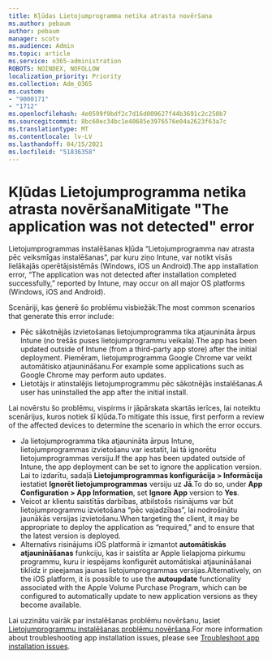 ```yaml
---
title: Kļūdas Lietojumprogramma netika atrasta novēršana
ms.author: pebaum
author: pebaum
manager: scotv
ms.audience: Admin
ms.topic: article
ms.service: o365-administration
ROBOTS: NOINDEX, NOFOLLOW
localization_priority: Priority
ms.collection: Adm_O365
ms.custom:
- "9000171"
- "1712"
ms.openlocfilehash: 4e0599f9bdf2c7d16d009627f44b3691c2c250b7
ms.sourcegitcommit: 8bc60ec34bc1e40685e3976576e04a2623f63a7c
ms.translationtype: MT
ms.contentlocale: lv-LV
ms.lasthandoff: 04/15/2021
ms.locfileid: "51836358"
---
```

# <a name="mitigate-the-application-was-not-detected-error"></a><span data-ttu-id="270ec-102">Kļūdas Lietojumprogramma netika atrasta novēršana</span><span class="sxs-lookup"><span data-stu-id="270ec-102">Mitigate "The application was not detected" error</span></span>

<span data-ttu-id="270ec-103">Lietojumprogrammas instalēšanas kļūda “Lietojumprogramma nav atrasta pēc veiksmīgas instalēšanas”, par kuru ziņo Intune, var notikt visās lielākajās operētājsistēmās (Windows, iOS un Android).</span><span class="sxs-lookup"><span data-stu-id="270ec-103">The app installation error, “The application was not detected after installation completed successfully,” reported by Intune, may occur on all major OS platforms (Windows, iOS and Android).</span></span>

<span data-ttu-id="270ec-104">Scenāriji, kas ģenerē šo problēmu visbiežāk:</span><span class="sxs-lookup"><span data-stu-id="270ec-104">The most common scenarios that generate this error include:</span></span>

- <span data-ttu-id="270ec-105">Pēc sākotnējās izvietošanas lietojumprogramma tika atjaunināta ārpus Intune (no trešās puses lietojumprogrammu veikala).</span><span class="sxs-lookup"><span data-stu-id="270ec-105">The app has been updated outside of Intune (from a third-party app store) after the initial deployment.</span></span> <span data-ttu-id="270ec-106">Piemēram, lietojumprogramma Google Chrome var veikt automātisko atjaunināšanu.</span><span class="sxs-lookup"><span data-stu-id="270ec-106">For example some applications such as Google Chrome may perform auto updates.</span></span>
- <span data-ttu-id="270ec-107">Lietotājs ir atinstalējis lietojumprogrammu pēc sākotnējās instalēšanas.</span><span class="sxs-lookup"><span data-stu-id="270ec-107">A user has uninstalled the app after the initial install.</span></span>

<span data-ttu-id="270ec-108">Lai novērstu šo problēmu, vispirms ir jāpārskata skartās ierīces, lai noteiktu scenārijus, kuros notiek šī kļūda.</span><span class="sxs-lookup"><span data-stu-id="270ec-108">To mitigate this issue, first perform a review of the affected devices to determine the scenario in which the error occurs.</span></span>

- <span data-ttu-id="270ec-109">Ja lietojumprogramma tika atjaunināta ārpus Intune, lietojumprogrammas izvietošanu var iestatīt, lai tā ignorētu lietojumprogrammas versiju.</span><span class="sxs-lookup"><span data-stu-id="270ec-109">If the app has been updated outside of Intune, the app deployment can be set to ignore the application version.</span></span> <span data-ttu-id="270ec-110">Lai to izdarītu, sadaļā **Lietojumprogrammas konfigurācija > Informācija** iestatiet **Ignorēt lietojumprogrammas** versiju uz **Jā**.</span><span class="sxs-lookup"><span data-stu-id="270ec-110">To do so, under **App Configuration > App Information**, set **Ignore App** version to **Yes**.</span></span>
- <span data-ttu-id="270ec-111">Veicot ar klientu saistītās darbības, atbilstošs risinājums var būt lietojumprogrammu izvietošana “pēc vajadzības”, lai nodrošinātu jaunākās versijas izvietošanu.</span><span class="sxs-lookup"><span data-stu-id="270ec-111">When targeting the client, it may be appropriate to deploy the application as “required,” and to ensure that the latest version is deployed.</span></span>
- <span data-ttu-id="270ec-112">Alternatīvs risinājums iOS platformā ir izmantot **automātiskās atjaunināšanas** funkciju, kas ir saistīta ar Apple lielapjoma pirkumu programmu, kuru ir iespējams konfigurēt automātiskai atjaunināšanai tiklīdz ir pieejamas jaunas lietojumprogrammas versijas.</span><span class="sxs-lookup"><span data-stu-id="270ec-112">Alternatively, on the iOS platform, it is possible to use the **autoupdate** functionality associated with the Apple Volume Purchase Program, which can be configured to automatically update to new application versions as they become available.</span></span>

<span data-ttu-id="270ec-113">Lai uzzinātu vairāk par instalēšanas problēmu novēršanu, lasiet [Lietojumprogrammu instalēšanas problēmu novēršana](https://docs.microsoft.com/intune/troubleshoot-app-install).</span><span class="sxs-lookup"><span data-stu-id="270ec-113">For more information about troubleshooting app installation issues, please see [Troubleshoot app installation issues](https://docs.microsoft.com/intune/troubleshoot-app-install).</span></span>
